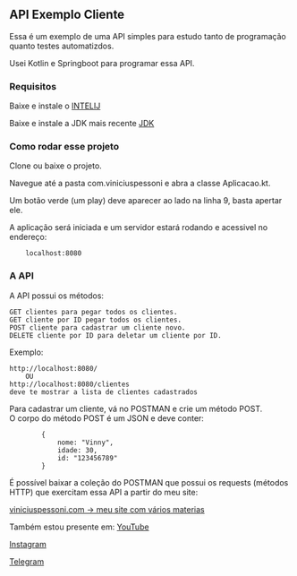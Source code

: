 ## API Exemplo Cliente

Essa é um exemplo de uma API simples para estudo tanto de programação quanto testes automatizdos.

Usei Kotlin e Springboot para programar essa API.

### Requisitos

Baixe e instale o [INTELIJ](https://www.jetbrains.com/idea/)

Baixe e instale a JDK mais recente [JDK](https://www.oracle.com/technetwork/java/javase/downloads/jdk8-downloads-2133151.html)


### Como rodar esse projeto 

Clone ou baixe o projeto.

Navegue até a pasta com.viniciuspessoni e abra a classe Aplicacao.kt.

Um botão verde (um play) deve aparecer ao lado na linha 9, basta apertar ele. 

A aplicação será iniciada e um servidor estará rodando e acessivel no endereço:

        localhost:8080

### A API 

A API possui os métodos:
 
    GET clientes para pegar todos os clientes. 
    GET cliente por ID pegar todos os clientes. 
    POST cliente para cadastrar um cliente novo. 
    DELETE cliente por ID para deletar um cliente por ID. 
    
Exemplo:

    http://localhost:8080/
        OU
    http://localhost:8080/clientes
    deve te mostrar a lista de clientes cadastrados
    
Para cadastrar um cliente, vá no POSTMAN e crie um método POST.           
O corpo do método POST é um JSON e deve conter:
            
            { 
                nome: "Vinny",
                idade: 30, 
                id: "123456789" 
            }

É possível baixar a coleção do POSTMAN que possui os requests (métodos HTTP)  que exercitam essa API a partir do meu site:

[viniciuspessoni.com -> meu site com vários materias]( https://www.viniciuspessoni.com/downloads)

Também estou presente em:
[YouTube]( https://www.youtube.com/c/pessonizando)

[Instagram](https://www.instagram.com/pessonizando)

[Telegram](https://t.me/pessonizando)